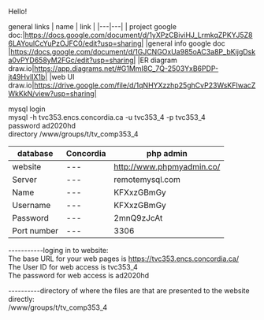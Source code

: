 Hello!


general links
| name |  link | 
|---|---|
| project google doc:|https://docs.google.com/document/d/1yXPzCBiviHJ_LrmkqZPKYJ5Z86LAYoulCcYuPzOJFC0/edit?usp=sharing|
|general info google doc |https://docs.google.com/document/d/1GJCNGOxUa985oAC3a8P_bKijgDska0vPYD658yM2FGc/edit?usp=sharing|
|ER diagram  draw.io|https://app.diagrams.net/#G1MmI8C_7Q-2503YxB6PDP-jt49HvIlX1b|
|web UI draw.io|https://drive.google.com/file/d/1qNHYXzzhp25ghCvP23WsKFIwacZWkKkN/view?usp=sharing|

mysql login<br>
mysql -h tvc353.encs.concordia.ca -u tvc353_4 -p tvc353_4<br>
password ad2020hd<br>
directory  /www/groups/t/tv_comp353_4
  
| database |  Concordia | php admin |
| --- | --- | --- |
| website | --- | http://www.phpmyadmin.co/ |
| Server | --- | remotemysql.com |
| Name | --- | KFXxzGBmGy |
| Username | --- | KFXxzGBmGy |
| Password | --- | 2mnQ9zJcAt |
| Port number | --- | 3306 |


-----------loging in to website:<br>
The base URL for your web pages is  	https://tvc353.encs.concordia.ca/ <br>
The User ID  for web access is		tvc353_4<br>
The password for web access is 		ad2020hd<br>

----------directory of where the files are that are presented to the website directly:<br>
 /www/groups/t/tv_comp353_4<br>




